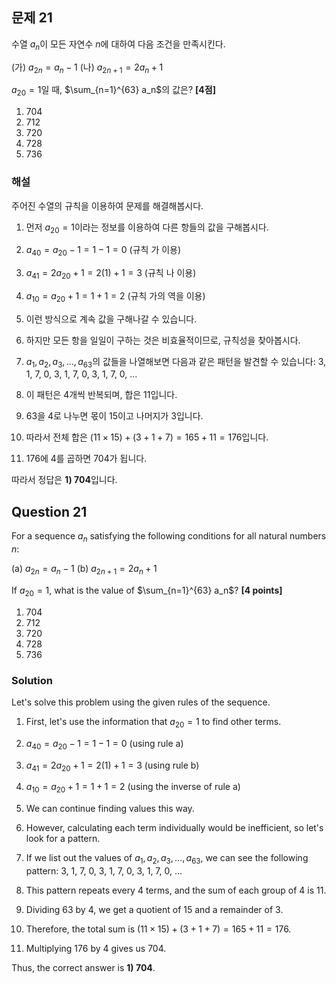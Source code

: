 

## 문제 21
수열 ${a_n}$이 모든 자연수 $n$에 대하여 다음 조건을 만족시킨다.

(가) $a_{2n} = a_n - 1$
(나) $a_{2n+1} = 2a_n + 1$

$a_{20} = 1$일 때, $\sum_{n=1}^{63} a_n$의 값은? **[4점]**

1) 704
2) 712
3) 720
4) 728
5) 736

### 해설
주어진 수열의 규칙을 이용하여 문제를 해결해봅시다.

1. 먼저 $a_{20} = 1$이라는 정보를 이용하여 다른 항들의 값을 구해봅시다.

2. $a_{40} = a_{20} - 1 = 1 - 1 = 0$ (규칙 가 이용)

3. $a_{41} = 2a_{20} + 1 = 2(1) + 1 = 3$ (규칙 나 이용)

4. $a_{10} = a_{20} + 1 = 1 + 1 = 2$ (규칙 가의 역을 이용)

5. 이런 방식으로 계속 값을 구해나갈 수 있습니다.

6. 하지만 모든 항을 일일이 구하는 것은 비효율적이므로, 규칙성을 찾아봅시다.

7. $a_1, a_2, a_3, ..., a_{63}$의 값들을 나열해보면 다음과 같은 패턴을 발견할 수 있습니다:
   3, 1, 7, 0, 3, 1, 7, 0, 3, 1, 7, 0, ...

8. 이 패턴은 4개씩 반복되며, 합은 11입니다.

9. 63을 4로 나누면 몫이 15이고 나머지가 3입니다.

10. 따라서 전체 합은 $(11 \times 15) + (3 + 1 + 7) = 165 + 11 = 176$입니다.

11. 176에 4를 곱하면 704가 됩니다.

따라서 정답은 **1) 704**입니다.

## Question 21
For a sequence ${a_n}$ satisfying the following conditions for all natural numbers $n$:

(a) $a_{2n} = a_n - 1$
(b) $a_{2n+1} = 2a_n + 1$

If $a_{20} = 1$, what is the value of $\sum_{n=1}^{63} a_n$? **[4 points]**

1) 704
2) 712
3) 720
4) 728
5) 736

### Solution
Let's solve this problem using the given rules of the sequence.

1. First, let's use the information that $a_{20} = 1$ to find other terms.

2. $a_{40} = a_{20} - 1 = 1 - 1 = 0$ (using rule a)

3. $a_{41} = 2a_{20} + 1 = 2(1) + 1 = 3$ (using rule b)

4. $a_{10} = a_{20} + 1 = 1 + 1 = 2$ (using the inverse of rule a)

5. We can continue finding values this way.

6. However, calculating each term individually would be inefficient, so let's look for a pattern.

7. If we list out the values of $a_1, a_2, a_3, ..., a_{63}$, we can see the following pattern:
   3, 1, 7, 0, 3, 1, 7, 0, 3, 1, 7, 0, ...

8. This pattern repeats every 4 terms, and the sum of each group of 4 is 11.

9. Dividing 63 by 4, we get a quotient of 15 and a remainder of 3.

10. Therefore, the total sum is $(11 \times 15) + (3 + 1 + 7) = 165 + 11 = 176$.

11. Multiplying 176 by 4 gives us 704.

Thus, the correct answer is **1) 704**.
